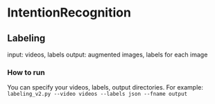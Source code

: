 # IntentionRecognition
## Labeling
input: videos, labels
output: augmented images, labels for each image
### How to run
You can specify your videos, labels, output directories. For example:
`labeling_v2.py --video videos --labels json --fname output`
